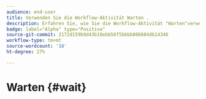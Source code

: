 ```yaml
---
audience: end-user
title: Verwenden Sie die Workflow-Aktivität Warten .
description: Erfahren Sie, wie Sie die Workflow-Aktivität "Warten"verwenden
badge: label="Alpha" type="Positive"
source-git-commit: 2172d159b9d43b18ebb56f5bbbb806884db14346
workflow-type: tm+mt
source-wordcount: '18'
ht-degree: 27%

---
```



# Warten {#wait}
